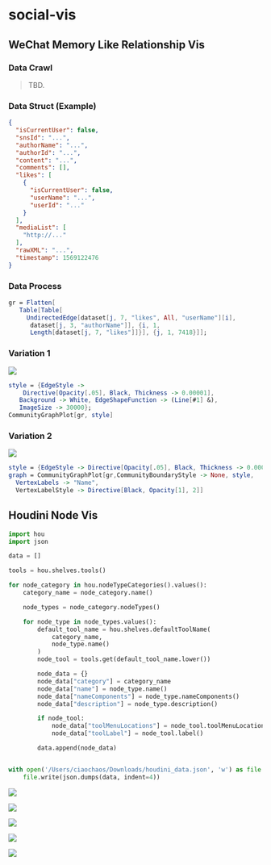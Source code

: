 # social-vis


## WeChat Memory Like Relationship Vis

### Data Crawl

> TBD.

### Data Struct (Example)

```json
{
  "isCurrentUser": false,
  "snsId": "...",
  "authorName": "...",
  "authorId": "...",
  "content": "...",
  "comments": [],
  "likes": [
    {
      "isCurrentUser": false,
      "userName": "...",
      "userId": "..."
    }
  ],
  "mediaList": [
    "http://..."
  ],
  "rawXML": "...",
  "timestamp": 1569122476
}
```

### Data Process

```mathematica
gr = Flatten[
   Table[Table[
     UndirectedEdge[dataset[j, 7, "likes", All, "userName"][i], 
      dataset[j, 3, "authorName"]], {i, 1, 
      Length[dataset[j, 7, "likes"]]}], {j, 1, 7418}]];
```

### Variation 1

![](./assets/wechat-01.jpg)

```mathematica
style = {EdgeStyle -> 
    Directive[Opacity[.05], Black, Thickness -> 0.00001], 
   Background -> White, EdgeShapeFunction -> (Line[#1] &), 
   ImageSize -> 30000};
CommunityGraphPlot[gr, style]
```

### Variation 2

![](./assets/wechat-02.jpg)

```mathematica
style = {EdgeStyle -> Directive[Opacity[.05], Black, Thickness -> 0.0001], ImageSize -> 3000};
graph = CommunityGraphPlot[gr,CommunityBoundaryStyle -> None, style, 
  VertexLabels -> "Name", 
  VertexLabelStyle -> Directive[Black, Opacity[1], 2]]
```


## Houdini Node Vis

```python
import hou
import json

data = []

tools = hou.shelves.tools()

for node_category in hou.nodeTypeCategories().values():
    category_name = node_category.name()

    node_types = node_category.nodeTypes()

    for node_type in node_types.values():
        default_tool_name = hou.shelves.defaultToolName(
            category_name,
            node_type.name()
        )
        node_tool = tools.get(default_tool_name.lower())

        node_data = {}
        node_data["category"] = category_name
        node_data["name"] = node_type.name()
        node_data["nameComponents"] = node_type.nameComponents()
        node_data["description"] = node_type.description()

        if node_tool:
            node_data["toolMenuLocations"] = node_tool.toolMenuLocations()
            node_data["toolLabel"] = node_tool.label()

        data.append(node_data)


with open('/Users/ciaochaos/Downloads/houdini_data.json', 'w') as file:
    file.write(json.dumps(data, indent=4))
```

![](./assets/houdini-01.jpg)

![](./assets/houdini-02.jpg)

![](./assets/houdini-03.jpg)

![](./assets/houdini-04.jpg)

![](./assets/houdini-05.jpg)